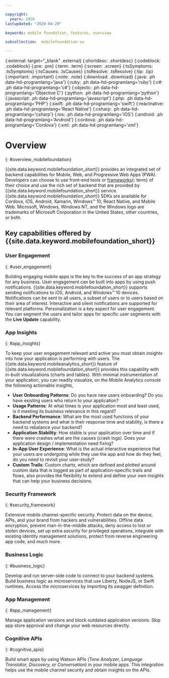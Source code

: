 ```yaml
---

copyright:
  years: 2020
lastupdated: "2020-04-29"

keywords: mobile foundation, features, overview

subcollection:  mobilefoundation-sw

---
```


{:external: target="_blank" .external}
{:shortdesc: .shortdesc}
{:codeblock: .codeblock}
{:pre: .pre}
{:term: .term}
{:screen: .screen}
{:tsSymptoms: .tsSymptoms}
{:tsCauses: .tsCauses}
{:tsResolve: .tsResolve}
{:tip: .tip}
{:important: .important}
{:note: .note}
{:download: .download}
{:java: .ph data-hd-programlang='java'}
{:ruby: .ph data-hd-programlang='ruby'}
{:c#: .ph data-hd-programlang='c#'}
{:objectc: .ph data-hd-programlang='Objective C'}
{:python: .ph data-hd-programlang='python'}
{:javascript: .ph data-hd-programlang='javascript'}
{:php: .ph data-hd-programlang='PHP'}
{:swift: .ph data-hd-programlang='swift'}
{:reactnative: .ph data-hd-programlang='React Native'}
{:csharp: .ph data-hd-programlang='csharp'}
{:ios: .ph data-hd-programlang='iOS'}
{:android: .ph data-hd-programlang='Android'}
{:cordova: .ph data-hd-programlang='Cordova'}
{:xml: .ph data-hd-programlang='xml'}

#	Overview
{: #overview_mobilefoundation}

{{site.data.keyword.mobilefoundation_short}} provides an integrated set of backend capabilities for Mobile, Web, and Progressive Web Apps (PWA). Developers can choose to use front-end tools or [frameworks](#x2023472){: term} of their choice and use the rich set of backend that are provided by {{site.data.keyword.mobilefoundation_short}} service. {{site.data.keyword.mobilefoundation_short}} SDKs are available for Cordova, iOS, Android, Xamarin, Windows&trade; 10, React Native, and Mobile Web.
Microsoft, Windows, Windows NT, and the Windows logo are trademarks of Microsoft Corporation in the United States, other countries, or both.

## Key capabilities offered by {{site.data.keyword.mobilefoundation_short}}

### User Engagement
{: #user_engagement}

Building engaging mobile apps is the key to the success of an app strategy for any business. User engagement can be built into apps by using push notifications. {{site.data.keyword.mobilefoundation_short}} supports sending notifications to iOS, Android, and Windows&trade; 10 devices. Notifications can be sent to all users, a subset of users or to users based on their area of interest. Interactive and silent notifications are supported for relevant platforms. Personalization is a key aspect for user engagement. You can segment the users and tailor apps for specific user segments with the **Live Update** capability.

###  App Insights
{: #app_insights}

To keep your user engagement relevant and active you must obtain insights into how your application is performing with users. The {{site.data.keyword.mobileanalytics_short}} feature of {{site.data.keyword.mobilefoundation_short}} provides this capability with in-built visualizations (charts and tables). With minimal instrumentation of your application, you can readily visualize, on the Mobile Analytics console the following actionable insights,
- **User Onboarding Patterns**: Do you have new users onboarding? Do you have existing users who return to your application?
- **Usage Patterns**: At what times is your application most and least used, is it meeting its business relevance in this regard?
- **Backend Performance**: What are the most used functions of your backend systems and what is their response time and stability, is there a need to rebalance your backend?
- **Application Stability**: How stable is your application over time and if there were crashes what are the causes (crash logs). Does your application design / implementation need fixing?
- **In-App User Experience**: What is the actual interactive experience that your users are undergoing while they use the app and how do they feel, do you need to revisit your user-study?
- **Custom Trails**: Custom charts, which are defined and plotted around custom data that is logged as part of application-specific trails and flows, also provides the flexibility to extend and define your own insights that can help your business decisions.

###  Security Framework
{: #security_framework}

Extensive mobile channel-specific security. Protect data on the device, APIs, and your brand from hackers and vulnerabilities. Offline data encryption, prevent man-in-the-middle attacks, deny access to lost or stolen devices, set up extra security for privileged operations, integrate with existing identity management solutions, protect from reverse engineering app code, and much more.

###  Business Logic
{: #business_logic}

Develop and run server-side code to connect to your backend systems. Build business logic as microservices that use Liberty, NodeJS, or Swift runtimes. Access the microservices by importing its swagger definition.

###  App Management
{:  #app_management}

Manage application versions and block outdated application versions. Skip app store approval and change your web resources directly.

###  Cognitive APIs
{:  #cognitive_apis}

Build smart apps by using Watson APIs (*Tone Analyzer, Language Translator, Discovery, or Conversation*) in your mobile apps. This integration helps use the mobile channel security and obtain insights on the APIs.

